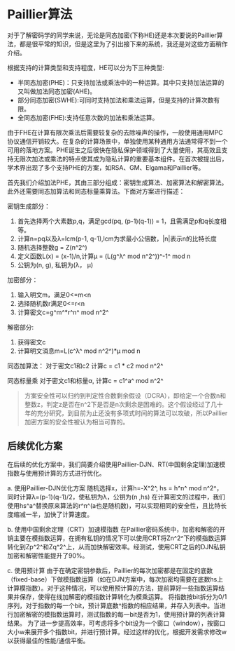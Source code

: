 # Paillier算法

对于了解密码学的同学来说，无论是同态加密(下称HE)还是本次要说的Paillier算法，都是很平常的知识，但是这里为了引出接下来的系统，我还是对这些方面稍作介绍。

根据支持的计算类型和支持程度，HE可以分为下三种类型:

* 半同态加密(PHE)：只支持加法或乘法中的一种运算。其中只支持加法运算的又叫做加法同态加密(AHE)。
* 部分同态加密(SWHE):可同时支持加法和乘法运算，但是支持的计算次数有限。
* 全同态加密(FHE):支持任意次数的加法和乘法运算。

由于FHE在计算有限次乘法后需要较复杂的去除噪声的操作，一般使用通用MPC协议通信开销较大。在复杂的计算场景中，单独使用某种通用方法通常得不到一个可用的落地方案。PHE诞生之后很快在隐私保护领域得到了大量使用，其高效且支持无限次加法或乘法的特点使其成为隐私计算的重要基本组件。在首次被提出后，学术界出现了多个支持PHE的方案，如RSA、GM、Elgama和Paillier等。

首先我们介绍加法PHE，其由三部分组成：密钥生成算法、加密算法和解密算法。此外还需要同态加算法和同态标量乘算法。下面对方案进行描述：

密钥生成部分：

1. 首先选择两个大素数p,q，满足gcd(pq, (p-1)(q-1)) = 1，且需满足p和q长度相等。
2. 计算n=pq以及λ=lcm(p-1, q-1),lcm为求最小公倍数，|n|表示n的比特长度
3. 随机选择整数g = Z(n^2^)
4. 定义函数L(x) = (x-1)/n,计算μ = (L(g^λ^ mod n^2^))^-1^ mod n
5. 公钥为(n, g), 私钥为(λ， μ)

加密部分：

1. 输入明文m，满足0<=m<n
2. 选择随机数r满足0<=r<n
3. 计算密文c=g^m^*r^n^ mod n^2^

解密部分:

1. 获得密文c
2. 计算明文消息m=L(c^λ^ mod n^2^)*μ mod n

同态加算法：
对于密文c1和c2 计算c = c1 * c2 mod n^2^

同态标量乘
对于密文c1和标量α, 计算c = c1^a^ mod n^2^

> 方案安全性可以归约到判定性合数剩余假设（DCRA），即给定一个合数n和整数z，判定z是否在n^2下是否是n次剩余是困难的。这个假设经过了几十年的充分研究，到目前为止还没有多项式时间的算法可以攻破，所以Paillier加密方案的安全性被认为相当可靠的。

## 后续优化方案

在后续的优化方案中，我们简要介绍使用Paillier-DJN、RT(中国剩余定理)加速模指数与使用预计算的方式进行优化。

a. 使用Paillier-DJN优化方案
随机选择x，计算h=-X^2^, hs = h^n^ mod n^2^，同时计算λ=(p-1)(q-1)/2，使私钥为λ，公钥为(n ,hs)
在计算密文的过程中，我们使用hs^a^替换原来算法的r^n^(a也是随机数)，可以实现相同的安全性，且比特长度缩减一半，加快了计算速度。

b. 使用中国剩余定理（CRT）加速模指数
在Paillier密码系统中，加密和解密的开销主要在模指数运算，在拥有私钥的情况下可以使用CRT将Zn^2^下的模指数运算转化到Zp^2^和Zq^2^上，从而加快解密效率。经测试，使用CRT之后的DJN私钥加密和解密性能提升了90%。

c. 使用预计算
由于在确定密钥参数后，Paillier的每次加密都是在固定的底数（fixed-base）下做模指数运算（如在DJN方案中，每次加密均需要在底数hs上计算模指数）。对于这种情况，可以使用预计算的方法，提前算好一些指数运算结果并保存，使得在线加解密的模指数计算转化为模乘运算。
将指数按bit拆分为0/1序列，对于指数的每一个bit，预计算底数^指数的相应结果，并存入列表中。当进行加密解密的模指数运算时，测试指数的每一bit是否为1，使用预计算的列表计算结果。
为了进一步提高效率，可考虑将多个bit设为一个窗口（window），按窗口大小w来展开多个指数bit，并进行预计算。经过这样的优化，根据开发需求修改w以获得最佳的性能/通信平衡。